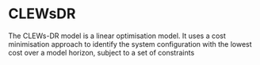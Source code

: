 # CLEWsDR
The CLEWs-DR model is a linear optimisation model. It uses a cost minimisation approach to identify the system configuration with the lowest cost over a model horizon, subject to a set of constraints
